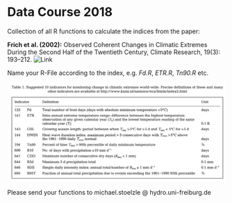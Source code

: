 # Data Course 2018

Collection of all R functions to calculate the indices from the paper: 

**Frich et al. (2002):** Observed Coherent Changes in Climatic Extremes During the Second Half of the Twentieth Century, Climate Research, 19(3): 193–212. ![Link](http://www.int-res.com/abstracts/cr/v19/n3/p193-212/#)

Name your R-File according to the index, e.g. _Fd.R_, _ETR.R_, _Tn90.R_ etc.

![frich](frich_index.png "Frich et al. 2002")

Please send your functions to michael.stoelzle @ hydro.uni-freiburg.de
